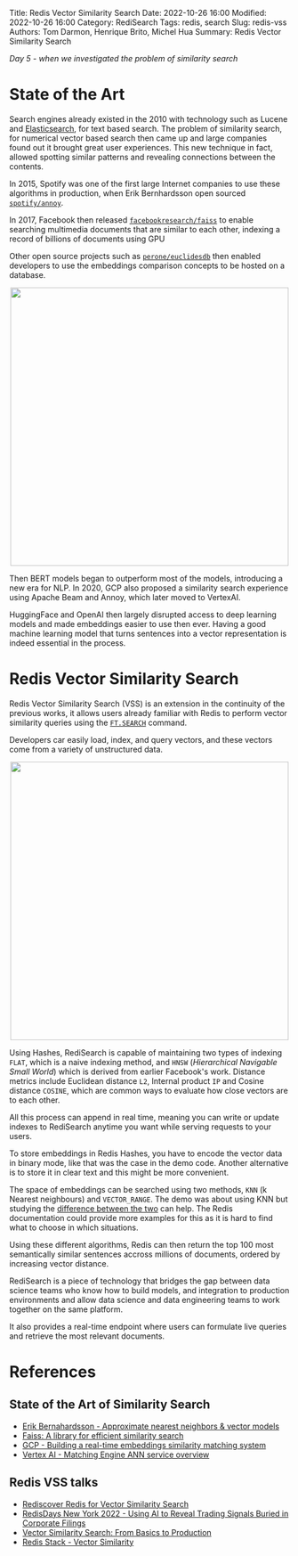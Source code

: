 Title: Redis Vector Similarity Search
Date: 2022-10-26 16:00
Modified: 2022-10-26 16:00
Category: RediSearch
Tags: redis, search
Slug: redis-vss
Authors: Tom Darmon, Henrique Brito, Michel Hua
Summary: Redis Vector Similarity Search

_Day 5 - when we investigated the problem of similarity search_

# State of the Art

Search engines already existed in the 2010 with technology such as Lucene and [Elasticsearch](https://www.elastic.co/elasticsearch/), for text based search. The problem of similarity search, for numerical vector based search then came up and large companies found out it brought great user experiences. This new technique in fact, allowed spotting similar patterns and revealing connections between the contents.

In 2015, Spotify was one of the first large Internet companies to use these algorithms in production, when Erik Bernhardsson open sourced [`spotify/annoy`](https://github.com/spotify/annoy).

In 2017, Facebook then released [`facebookresearch/faiss`](https://github.com/facebookresearch/faiss) to enable searching multimedia documents that are similar to each other, indexing a record of billions of documents using GPU

Other open source projects such as [`perone/euclidesdb`](https://github.com/perone/euclidesdb) then enabled developers to use the embeddings comparison concepts to be hosted on a database.

<div align="center">
    <img src="https://euclidesdb.readthedocs.io/en/latest/_images/arch.png" width=500>
</div>

Then BERT models began to outperform most of the models, introducing a new era for NLP. In 2020, GCP also proposed a similarity search experience using Apache Beam and Annoy, which later moved to VertexAI.

HuggingFace and OpenAI then largely disrupted access to deep learning models and made embeddings easier to use then ever. Having a good machine learning model that turns sentences into a vector representation is indeed essential in the process.

# Redis Vector Similarity Search

Redis Vector Similarity Search (VSS) is an extension in the continuity of the previous works, it allows users already familiar with Redis to perform vector similarity queries using the [`FT.SEARCH`](https://redis.io/commands/ft.search/) command.

Developers car easily load, index, and query vectors, and these vectors come from a variety of unstructured data.

<div align="center">
    <img src="https://redis.com/wp-content/uploads/2022/05/rediscover-redis-for-vector-similarity-search-similarity-searches-1024x580.png" width=500>
</div>

Using Hashes, RediSearch is capable of maintaining two types of indexing `FLAT`, which is a naive indexing method, and `HNSW` (_Hierarchical Navigable Small World_) which is derived from earlier Facebook's work. Distance metrics include Euclidean distance `L2`, Internal product `IP` and Cosine distance `COSINE`, which are common ways to evaluate how close vectors are to each other.

All this process can append in real time, meaning you can write or update indexes to RediSearch anytime you want while serving requests to your users.

To store embeddings in Redis Hashes, you have to encode the vector data in binary mode, like that was the case in the demo code. Another alternative is to store it in clear text and this might be more convenient.

The space of embeddings can be searched using two methods, `KNN` (k Nearest neighbours) and `VECTOR_RANGE`. The demo was about using KNN but studying the [difference between the two](https://redis.io/docs/stack/search/reference/vectors/#querying-vector-fields) can help. The Redis documentation could provide more examples for this as it is hard to find what to choose in which situations.

Using these different algorithms, Redis can then return the top 100 most semantically similar sentences accross millions of documents, ordered by increasing vector distance.

RediSearch is a piece of technology that bridges the gap between data science teams who know how to build models, and integration to production environments and allow data science and data engineering teams to work together on the same platform.

It also provides a real-time endpoint where users can formulate live queries and retrieve the most relevant documents.

# References

## State of the Art of Similarity Search

- [Erik Bernahardsson - Approximate nearest neighbors & vector models](https://www.slideshare.net/erikbern/approximate-nearest-neighbor-methods-and-vector-models-nyc-ml-meetup)
- [Faiss: A library for efficient similarity search](https://engineering.fb.com/data-infrastructure/faiss-a-library-for-efficient-similarity-search/)
- [GCP - Building a real-time embeddings similarity matching system](https://web.archive.org/web/20210307210915/https://cloud.google.com/solutions/machine-learning/building-real-time-embeddings-similarity-matching-system)
- [Vertex AI - Matching Engine ANN service overview](https://cloud.google.com/vertex-ai/docs/matching-engine/ann-service-overview)

## Redis VSS talks

- [Rediscover Redis for Vector Similarity Search](https://redis.com/blog/rediscover-redis-for-vector-similarity-search/)
- [RedisDays New York 2022 - Using AI to Reveal Trading Signals Buried in Corporate Filings](https://www.youtube.com/watch?v=_Lrbesg4DhY)
- [Vector Similarity Search: From Basics to Production](https://mlops.community/vector-similarity-search-from-basics-to-production/)
- [Redis Stack - Vector Similarity](https://redis.io/docs/stack/search/reference/vectors/)
